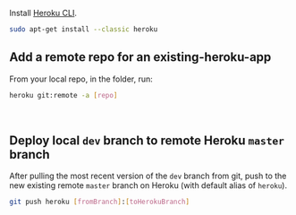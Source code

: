 Install [Heroku CLI](https://devcenter.heroku.com/articles/heroku-cli#download-and-install).
```bash
sudo apt-get install --classic heroku
```
## Add a remote repo for an existing-heroku-app
From your local repo, in the folder, run:
```bash
heroku git:remote -a [repo]
```
​
## Deploy local `dev` branch to remote Heroku `master` branch
After pulling the most recent version of the `dev` branch from git, push to the new existing remote `master` branch on Heroku (with default alias of `heroku`).
```bash
git push heroku [fromBranch]:[toHerokuBranch]
```
<!-- ​
## Seeding data
To reseed data you can execute run `npm run seed` in the online Heroku [console](https://dashboard.heroku.com/apps/kach-cpu/settings?web-console=vision-to-graph). -->